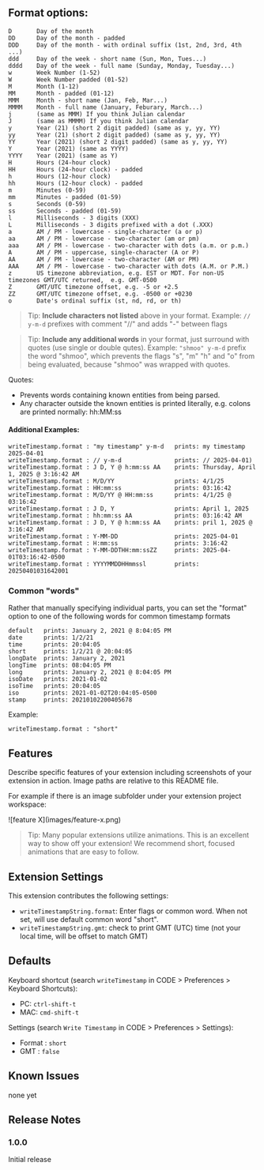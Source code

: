 
## Format options:

    D       Day of the month
    DD      Day of the month - padded
    DDD     Day of the month - with ordinal suffix (1st, 2nd, 3rd, 4th ...)
    ddd     Day of the week - short name (Sun, Mon, Tues...)
    dddd    Day of the week - full name (Sunday, Monday, Tuesday...)
    w       Week Number (1-52)
    W       Week Number padded (01-52)
    M       Month (1-12)
    MM      Month - padded (01-12)
    MMM     Month - short name (Jan, Feb, Mar...)
    MMMM    Month - full name (January, Feburary, March...)
    j       (same as MMM) If you think Julian calendar
    J       (same as MMMM) If you think Julian calendar
    y       Year (21) (short 2 digit padded) (same as y, yy, YY)
    yy      Year (21) (short 2 digit padded) (same as y, yy, YY)
    YY      Year (2021) (short 2 digit padded) (same as y, yy, YY)
    Y       Year (2021) (same as YYYY)
    YYYY    Year (2021) (same as Y)
    H       Hours (24-hour clock)
    HH      Hours (24-hour clock) - padded
    h       Hours (12-hour clock) 
    hh      Hours (12-hour clock) - padded
    m       Minutes (0-59)
    mm      Minutes - padded (01-59)
    s       Seconds (0-59)
    ss      Seconds - padded (01-59)
    l       Milliseconds - 3 digits (XXX)
    L       Milliseconds - 3 digits prefixed with a dot (.XXX)
    a       AM / PM - lowercase - single-character (a or p)
    aa      AM / PM - lowercase - two-character (am or pm)
    aaa     AM / PM - lowercase - two-character with dots (a.m. or p.m.)
    A       AM / PM - uppercase, single-character (A or P)
    AA      AM / PM - lowercase - two-character (AM or PM)
    AAA     AM / PM - lowercase - two-character with dots (A.M. or P.M.)
    z       US timezone abbreviation, e.g. EST or MDT. For non-US timezones GMT/UTC returned,  e.g. GMT-0500
    Z       GMT/UTC timezone offset, e.g. -5 or +2.5
    ZZ      GMT/UTC timezone offset, e.g. -0500 or +0230
    o       Date's ordinal suffix (st, nd, rd, or th)

> Tip: __Include characters not listed__ above in your format. Example: `// y-m-d` prefixes with comment "//" and adds "-" between flags

> Tip: __Include any additional words__ in your format, just surround with quotes (use single or double qutes). Example: `"shmoo" y-m-d` prefix the word "shmoo", which prevents the flags "s", "m" "h" and "o" from being evaluated, because "shmoo" was wrapped with quotes.

Quotes:
- Prevents words containing known entities from being parsed.
- Any character outside the known entities is printed literally, e.g. colons are printed normally: hh:MM:ss

#### Additional Examples:

    writeTimestamp.format : "my timestamp" y-m-d   prints: my timestamp 2025-04-01
    writeTimestamp.format : // y-m-d               prints: // 2025-04-01)
    writeTimestamp.format : J D, Y @ h:mm:ss AA    prints: Thursday, April 1, 2025 @ 3:16:42 AM
	writeTimestamp.format : M/D/YY                 prints: 4/1/25
	writeTimestamp.format : HH:mm:ss               prints: 03:16:42
	writeTimestamp.format : M/D/YY @ HH:mm:ss      prints: 4/1/25 @ 03:16:42
	writeTimestamp.format : J D, Y                 prints: April 1, 2025
	writeTimestamp.format : hh:mm:ss AA            prints: 03:16:42 AM
	writeTimestamp.format : J D, Y @ h:mm:ss AA    prints: pril 1, 2025 @ 3:16:42 AM
    writeTimestamp.format : Y-MM-DD                prints: 2025-04-01
	writeTimestamp.format : H:mm:ss                prints: 3:16:42
	writeTimestamp.format : Y-MM-DDTHH:mm:ssZZ     prints: 2025-04-01T03:16:42-0500
    writeTimestamp.format : YYYYMMDDHHmmssl        prints: 20250401031642001

### Common "words"

Rather that manually specifying individual parts, you can set the "format" option to one of the following words for common timestamp formats

    default   prints: January 2, 2021 @ 8:04:05 PM
    date      prints: 1/2/21
    time      prints: 20:04:05
    short     prints: 1/2/21 @ 20:04:05
    longDate  prints: January 2, 2021
    longTime  prints: 08:04:05 PM
    long      prints: January 2, 2021 @ 8:04:05 PM
    isoDate   prints: 2021-01-02
    isoTime   prints: 20:04:05
    iso       prints: 2021-01-02T20:04:05-0500
    stamp     prints: 20210102200405678

Example:

    writeTimestamp.format : "short"


## Features

Describe specific features of your extension including screenshots of your extension in action. Image paths are relative to this README file.

For example if there is an image subfolder under your extension project workspace:

\!\[feature X\]\(images/feature-x.png\)

> Tip: Many popular extensions utilize animations. This is an excellent way to show off your extension! We recommend short, focused animations that are easy to follow.

## Extension Settings

This extension contributes the following settings:

* `writeTimestampString.format`: Enter flags or common word. When not set, will use default common word "short".
* `writeTimestampString.gmt`: check to print GMT (UTC) time (not your local time, will be offset to match GMT)

## Defaults

Keyboard shortcut (search `writeTimestamp` in CODE > Preferences > Keyboard Shortcuts):
- PC: `ctrl-shift-t`
- MAC: `cmd-shift-t`

Settings (search `Write Timestamp` in CODE > Preferences > Settings):
- Format : `short`
- GMT : `false`


## Known Issues

none yet

## Release Notes


### 1.0.0

Initial release

